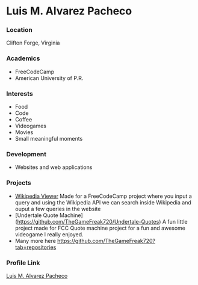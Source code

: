 # Luis M. Alvarez Pacheco

### Location

Clifton Forge, Virginia

### Academics

- FreeCodeCamp
- American University of P.R.

### Interests

- Food
- Code
- Coffee
- Videogames
- Movies
- Small meaningful moments

### Development

- Websites and web applications

### Projects

- [Wikipedia Viewer](https://github.com/TheGameFreak720/Wikipedia-Viewer) Made for a FreeCodeCamp project where you input a query and using the Wikipedia API we can search inside Wikipedia and ouput a few queries in the website
- [Undertale Quote Machine] (https://github.com/TheGameFreak720/Undertale-Quotes) A fun little project made for FCC Quote machine project for a fun and awesome videogame I really enjoyed.
- Many more here https://github.com/TheGameFreak720?tab=repositories

### Profile Link

[Luis M. Alvarez Pacheco](https://github.com/TheGameFreak720)
